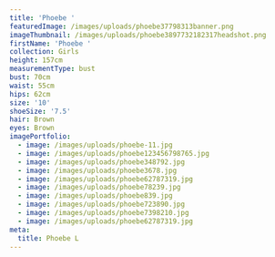 ```yaml
---
title: 'Phoebe '
featuredImage: /images/uploads/phoebe37798313banner.png
imageThumbnail: /images/uploads/phoebe3897732182317headshot.png
firstName: 'Phoebe '
collection: Girls
height: 157cm
measurementType: bust
bust: 70cm
waist: 55cm
hips: 62cm
size: '10'
shoeSize: '7.5'
hair: Brown
eyes: Brown
imagePortfolio:
  - image: /images/uploads/phoebe-11.jpg
  - image: /images/uploads/phoebe123456798765.jpg
  - image: /images/uploads/phoebe348792.jpg
  - image: /images/uploads/phoebe3678.jpg
  - image: /images/uploads/phoebe62787319.jpg
  - image: /images/uploads/phoebe78239.jpg
  - image: /images/uploads/phoebe839.jpg
  - image: /images/uploads/phoebe723890.jpg
  - image: /images/uploads/phoebe7398210.jpg
  - image: /images/uploads/phoebe62787319.jpg
meta:
  title: Phoebe L
---
```


